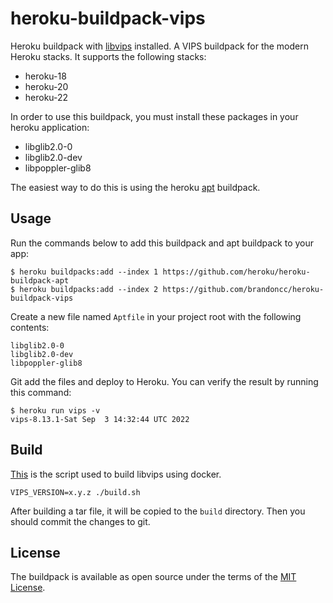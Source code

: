 # heroku-buildpack-vips

Heroku buildpack with [libvips](https://github.com/libvips/libvips) installed. A VIPS buildpack for the modern Heroku stacks. It supports the following stacks:

- heroku-18
- heroku-20
- heroku-22

In order to use this buildpack, you must install these packages in your heroku application:

- libglib2.0-0
- libglib2.0-dev
- libpoppler-glib8

The easiest way to do this is using the heroku [apt](https://github.com/heroku/heroku-buildpack-apt) buildpack.

## Usage

Run the commands below to add this buildpack and apt buildpack to your app:

```
$ heroku buildpacks:add --index 1 https://github.com/heroku/heroku-buildpack-apt
$ heroku buildpacks:add --index 2 https://github.com/brandoncc/heroku-buildpack-vips
```

Create a new file named `Aptfile` in your project root with the following contents:

```
libglib2.0-0
libglib2.0-dev
libpoppler-glib8
```

Git add the files and deploy to Heroku. You can verify the result by running this command:

```
$ heroku run vips -v
vips-8.13.1-Sat Sep  3 14:32:44 UTC 2022
```

## Build

[This](./build.sh) is the script used to build libvips using docker.

```
VIPS_VERSION=x.y.z ./build.sh
```

After building a tar file, it will be copied to the `build` directory. Then you should commit the changes to git.

## License

The buildpack is available as open source under the terms of the [MIT License](https://opensource.org/licenses/MIT).
